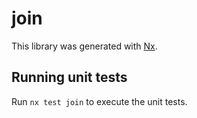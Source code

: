 # join

This library was generated with [Nx](https://nx.dev).

## Running unit tests

Run `nx test join` to execute the unit tests.
